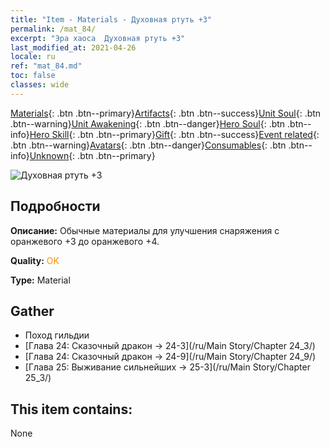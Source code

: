 ```yaml
---
title: "Item - Materials - Духовная ртуть +3"
permalink: /mat_84/
excerpt: "Эра хаоса  Духовная ртуть +3"
last_modified_at: 2021-04-26
locale: ru
ref: "mat_84.md"
toc: false
classes: wide
---
```

 [Materials](/ItemsRU/){: .btn .btn--primary}[Artifacts](/ItemsRU/Artifacts/){: .btn .btn--success}[Unit Soul](/ItemsRU/UnitSoul/){: .btn .btn--warning}[Unit Awakening](/ItemsRU/UnitAwakening/){: .btn .btn--danger}[Hero Soul](/ItemsRU/HeroSoul/){: .btn .btn--info}[Hero Skill](/ItemsRU/HeroSkill/){: .btn .btn--primary}[Gift](/ItemsRU/Gift/){: .btn .btn--success}[Event related](/ItemsRU/Events/){: .btn .btn--warning}[Avatars](/ItemsRU/Avatars/){: .btn .btn--danger}[Consumables](/ItemsRU/Consumables/){: .btn .btn--info}[Unknown](/ItemsRU/Unknown/){: .btn .btn--primary}

 ![Духовная ртуть +3](/images/t/i_cailiao_shuiyin3.png)

## Подробности
 **Описание:** Обычные материалы для улучшения снаряжения c оранжевого +3 до оранжевого +4.

 **Quality:** <span style="color: #FF8C00">OK</span>

 **Type:** Material

## Gather

*    Поход гильдии 
*    [Глава 24: Сказочный дракон -> 24-3](/ru/Main Story/Chapter 24_3/) 
*    [Глава 24: Сказочный дракон -> 24-9](/ru/Main Story/Chapter 24_9/) 
*    [Глава 25: Выживание сильнейших -> 25-3](/ru/Main Story/Chapter 25_3/) 

## This item contains:

  None


